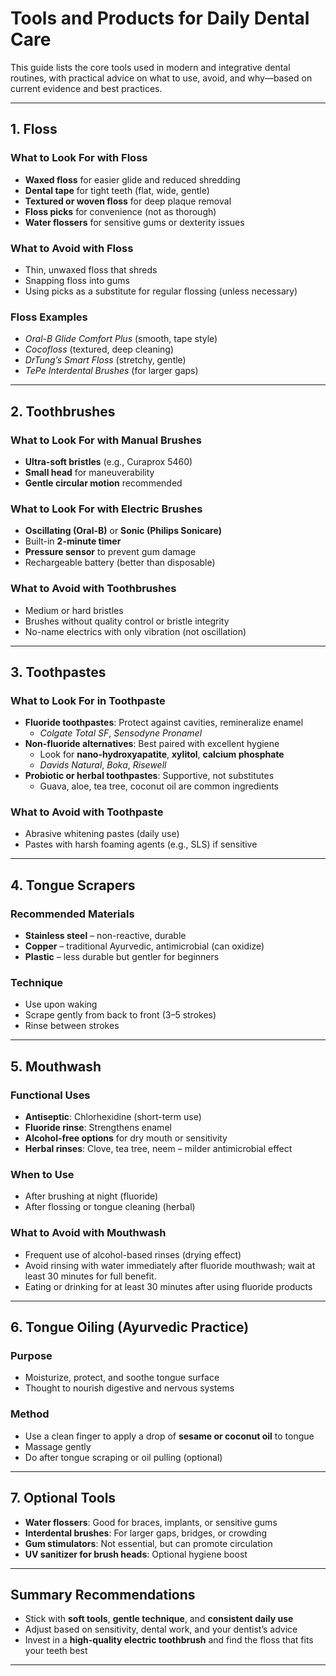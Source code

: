 # Tools and Products for Daily Dental Care

This guide lists the core tools used in modern and integrative dental routines, with practical advice on what to use, avoid, and why—based on current evidence and best practices.

---

## 1. Floss

### What to Look For with Floss

- **Waxed floss** for easier glide and reduced shredding
- **Dental tape** for tight teeth (flat, wide, gentle)
- **Textured or woven floss** for deep plaque removal
- **Floss picks** for convenience (not as thorough)
- **Water flossers** for sensitive gums or dexterity issues

### What to Avoid with Floss

- Thin, unwaxed floss that shreds
- Snapping floss into gums
- Using picks as a substitute for regular flossing (unless necessary)

### Floss Examples

- *Oral-B Glide Comfort Plus* (smooth, tape style)
- *Cocofloss* (textured, deep cleaning)
- *DrTung’s Smart Floss* (stretchy, gentle)
- *TePe Interdental Brushes* (for larger gaps)

---

## 2. Toothbrushes

### What to Look For with Manual Brushes

- **Ultra-soft bristles** (e.g., Curaprox 5460)
- **Small head** for maneuverability
- **Gentle circular motion** recommended

### What to Look For with Electric Brushes

- **Oscillating (Oral-B)** or **Sonic (Philips Sonicare)**
- Built-in **2-minute timer**
- **Pressure sensor** to prevent gum damage
- Rechargeable battery (better than disposable)

### What to Avoid with Toothbrushes

- Medium or hard bristles
- Brushes without quality control or bristle integrity
- No-name electrics with only vibration (not oscillation)

---

## 3. Toothpastes

### What to Look For in Toothpaste

- **Fluoride toothpastes**: Protect against cavities, remineralize enamel
  - *Colgate Total SF*, *Sensodyne Pronamel*
- **Non-fluoride alternatives**: Best paired with excellent hygiene
  - Look for **nano-hydroxyapatite**, **xylitol**, **calcium phosphate**
  - *Davids Natural*, *Boka*, *Risewell*
- **Probiotic or herbal toothpastes**: Supportive, not substitutes
  - Guava, aloe, tea tree, coconut oil are common ingredients

### What to Avoid with Toothpaste

- Abrasive whitening pastes (daily use)
- Pastes with harsh foaming agents (e.g., SLS) if sensitive

---

## 4. Tongue Scrapers

### Recommended Materials

- **Stainless steel** – non-reactive, durable
- **Copper** – traditional Ayurvedic, antimicrobial (can oxidize)
- **Plastic** – less durable but gentler for beginners

### Technique

- Use upon waking
- Scrape gently from back to front (3–5 strokes)
- Rinse between strokes

---

## 5. Mouthwash

### Functional Uses

- **Antiseptic**: Chlorhexidine (short-term use)
- **Fluoride rinse**: Strengthens enamel
- **Alcohol-free options** for dry mouth or sensitivity
- **Herbal rinses**: Clove, tea tree, neem – milder antimicrobial effect

### When to Use

- After brushing at night (fluoride)
- After flossing or tongue cleaning (herbal)

### What to Avoid with Mouthwash

- Frequent use of alcohol-based rinses (drying effect)
- Avoid rinsing with water immediately after fluoride mouthwash; wait at least 30 minutes for full benefit.
- Eating or drinking for at least 30 minutes after using fluoride products

---

## 6. Tongue Oiling (Ayurvedic Practice)

### Purpose

- Moisturize, protect, and soothe tongue surface
- Thought to nourish digestive and nervous systems

### Method

- Use a clean finger to apply a drop of **sesame or coconut oil** to tongue
- Massage gently
- Do after tongue scraping or oil pulling (optional)

---

## 7. Optional Tools

- **Water flossers**: Good for braces, implants, or sensitive gums
- **Interdental brushes**: For larger gaps, bridges, or crowding
- **Gum stimulators**: Not essential, but can promote circulation
- **UV sanitizer for brush heads**: Optional hygiene boost

---

## Summary Recommendations

- Stick with **soft tools**, **gentle technique**, and **consistent daily use**
- Adjust based on sensitivity, dental work, and your dentist’s advice
- Invest in a **high-quality electric toothbrush** and find the floss that fits your teeth best

---
